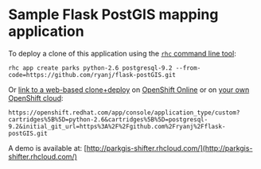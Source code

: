 # Sample Flask PostGIS mapping application

To deploy a clone of this application using the [`rhc` command line tool](http://rubygems.org/gems/rhc):

    rhc app create parks python-2.6 postgresql-9.2 --from-code=https://github.com/ryanj/flask-postGIS.git
    
Or [link to a web-based clone+deploy](https://openshift.redhat.com/app/console/application_type/custom?cartridges%5B%5D=python-2.6&cartridges%5B%5D=postgresql-9.2&initial_git_url=https%3A%2F%2Fgithub.com%2Fryanj%2Fflask-postGIS.git) on [OpenShift Online](http://OpenShift.com) or on [your own OpenShift cloud](http://openshift.github.io): 

    https://openshift.redhat.com/app/console/application_type/custom?cartridges%5B%5D=python-2.6&cartridges%5B%5D=postgresql-9.2&initial_git_url=https%3A%2F%2Fgithub.com%2Fryanj%2Fflask-postGIS.git

A demo is available at: [http://parkgis-shifter.rhcloud.com/](http://parkgis-shifter.rhcloud.com/)
